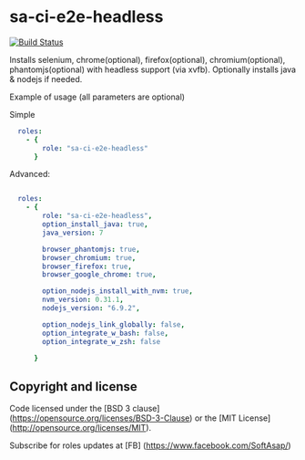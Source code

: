 sa-ci-e2e-headless
==================

[![Build Status](https://travis-ci.org/softasap/sa-ci-e2e-headless.svg?branch=master)](https://travis-ci.org/softasap/sa-ci-e2e-headless)

Installs selenium, chrome(optional), firefox(optional), chromium(optional), phantomjs(optional) with headless support (via xvfb). Optionally installs java & nodejs if needed.

Example of usage (all parameters are optional)

Simple

```YAML
  roles:
    - {
        role: "sa-ci-e2e-headless"
      }
```

Advanced:

```YAML

  roles:
    - {
        role: "sa-ci-e2e-headless",
        option_install_java: true,
        java_version: 7

        browser_phantomjs: true,
        browser_chromium: true,
        browser_firefox: true,
        browser_google_chrome: true,

        option_nodejs_install_with_nvm: true,
        nvm_version: 0.31.1,
        nodejs_version: "6.9.2",        

        option_nodejs_link_globally: false,
        option_integrate_w_bash: false,
        option_integrate_w_zsh: false

      }

```      


Copyright and license
---------------------

Code licensed under the [BSD 3 clause] (https://opensource.org/licenses/BSD-3-Clause) or the [MIT License] (http://opensource.org/licenses/MIT).

Subscribe for roles updates at [FB] (https://www.facebook.com/SoftAsap/)
